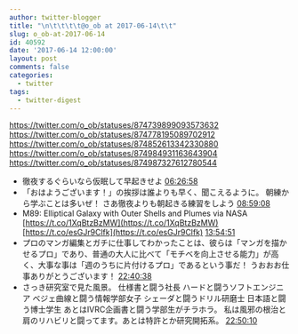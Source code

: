 ```yaml
---
author: twitter-blogger
title: "\n\t\t\t\t@o_ob at 2017-06-14\t\t"
slug: o_ob-at-2017-06-14
id: 40592
date: '2017-06-14 12:00:00'
layout: post
comments: false
categories:
  - twitter
tags:
  - twitter-digest
---
```


https://twitter.com/o_ob/statuses/874739899093573632 https://twitter.com/o_ob/statuses/874778195089702912 https://twitter.com/o_ob/statuses/874852613342330880 https://twitter.com/o_ob/statuses/874984931163643904 https://twitter.com/o_ob/statuses/874987327612780544  

*   徹夜するぐらいなら仮眠して早起きせよ [06:26:58](https://twitter.com/o_ob/statuses/874739899093573632)
*   「おはようございます！」の挨拶は誰よりも早く、聞こえるように。 朝練から学ぶことは多いぜ！ さあ徹夜よりも朝起きる練習をしよう [08:59:08](https://twitter.com/o_ob/statuses/874778195089702912)
*   M89: Elliptical Galaxy with Outer Shells and Plumes via NASA [https://t.co/1XqBtzBzMW](https://t.co/1XqBtzBzMW) [https://t.co/esGJr9Clfk](https://t.co/esGJr9Clfk) [13:54:51](https://twitter.com/o_ob/statuses/874852613342330880)
*   プロのマンガ編集とガチに仕事してわかったことは、彼らは「マンガを描かせるプロ」であり、普通の大人に比べて「モチベを向上させる能力」が高く、大事な事は「週のうちに片付けるプロ」であるという事だ！ うおおお仕事ありがとうございます！ [22:40:38](https://twitter.com/o_ob/statuses/874984931163643904)
*   さっき研究室で見た風景。 仕様書と闘う社長 ハードと闘うソフトエンジニア ベジェ曲線と闘う情報学部女子 シェーダと闘うドリル研磨士 日本語と闘う博士学生 あとはIVRC企画書と闘う学部生がチラホラ。 私は風邪の根治と肩のリハビリと闘ってます。あとは特許とか研究開拓系。 [22:50:10](https://twitter.com/o_ob/statuses/874987327612780544)
